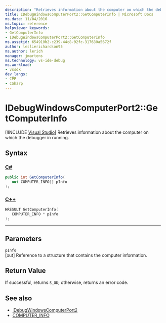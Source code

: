```yaml
---
description: "Retrieves information about the computer on which the debugger in running."
title: IDebugWindowsComputerPort2::GetComputerInfo | Microsoft Docs
ms.date: 11/04/2016
ms.topic: reference
helpviewer_keywords:
- GetComputerInfo
- IDebugWindowsComputerPort2::GetComputerInfo
ms.assetid: 654910b2-c239-44c8-92fc-317680a5672f
author: leslierichardson95
ms.author: lerich
manager: jmartens
ms.technology: vs-ide-debug
ms.workload:
- vssdk
dev_langs:
- CPP
- CSharp
---
```

# IDebugWindowsComputerPort2::GetComputerInfo

 [!INCLUDE [Visual Studio](~/includes/applies-to-version/vs-windows-only.md)]
Retrieves information about the computer on which the debugger in running.

## Syntax

### [C#](#tab/csharp)
```csharp
public int GetComputerInfo(
   out COMPUTER_INFO[] pInfo
);
```
### [C++](#tab/cpp)
```cpp
HRESULT GetComputerInfo(
   COMPUTER_INFO * pInfo
);
```
---

## Parameters
`pInfo`\
[out] Reference to a structure that contains the computer information.

## Return Value
 If successful, returns `S_OK`; otherwise, returns an error code.

## See also
- [IDebugWindowsComputerPort2](../../../extensibility/debugger/reference/idebugwindowscomputerport2.md)
- [COMPUTER_INFO](../../../extensibility/debugger/reference/computer-info.md)
